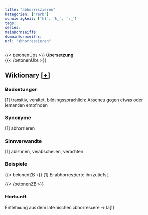 ```yaml
---
title: "abhorreszieren"
kategorien: ["Verb"]
schwierigkeit: ["k1", "h_", "r_"]
tags:
series:
mainDornseiffs:
domainDornseiffs:
url: "abhorreszieren"
---
```


{{< betonenÜbs >}}
**Übersetzung:**  
{{< /betonenÜbs >}}

## Wiktionary [[+](https://de.wiktionary.org/wiki/abhorreszieren)]

### Bedeutungen
[1] transitiv, veraltet, bildungssprachlich: Abscheu gegen etwas oder jemanden empfinden  

### Synonyme
[1] abhorrieren  

### Sinnverwandte
[1] ablehnen, verabscheuen, verachten  

### Beispiele
{{< betonenZB >}}
[1] Er abhorreszierte ihn zutiefst.  

{{< /betonenZB >}}
### Herkunft
Entlehnung aus dem lateinischen abhorrescere → la[1]  



